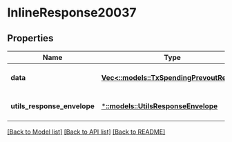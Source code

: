 # InlineResponse20037

## Properties
Name | Type | Description | Notes
------------ | ------------- | ------------- | -------------
**data** | [**Vec<::models::TxSpendingPrevoutResult>**](TxSpendingPrevoutResult.md) |  | [optional] [default to null]
**utils_response_envelope** | [***::models::UtilsResponseEnvelope**](utils.ResponseEnvelope.md) |  | [optional] [default to null]

[[Back to Model list]](../README.md#documentation-for-models) [[Back to API list]](../README.md#documentation-for-api-endpoints) [[Back to README]](../README.md)


